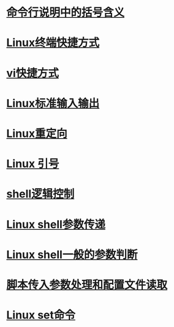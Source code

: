 # [命令行说明中的括号含义](command_brackets.md)

# [Linux终端快捷方式](hot_key.md/#linux-kuai-jie-jian)

# [vi快捷方式](hot_key.md/#vi-kuai-jie-jian)

# [Linux标准输入输出](in_out_redirect.md/#linux-biao-zhun-shu-ru-shu-chu)

# [Linux重定向](in_out_redirect.md/#linux-zhong-ding-xiang)

# [Linux 引号](quotation_marks.md)

# [shell逻辑控制](process_control.md)

# [Linux shell参数传递](linux_shell_para.md)

# [Linux shell一般的参数判断](para_if.md)

# [脚本传入参数处理和配置文件读取](para_conf_processing.md)

# [Linux set命令](linux_set.md)




